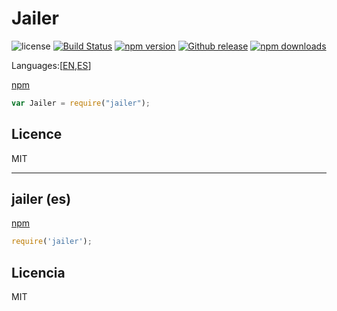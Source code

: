 # Jailer
![license](https://img.shields.io/badge/license-MIT-blue.svg ) [![Build Status](https://img.shields.io/travis/bifuer/jailer/master.svg)](https://travis-ci.org/bifuer/jailer) [![npm version](https://img.shields.io/npm/v/jailer.svg)](https://www.npmjs.com/package/jailer) [![Github release](https://img.shields.io/github/release/bifuer/jailer.svg)](https://github.com/bifuer/jailer) [![npm downloads](https://img.shields.io/npm/dm/jailer.svg)](https://www.npmjs.com/package/jailer)

Languages:[[EN](#),[ES](#jailer-es)]

[npm](https://www.npmjs.com/package/jailer)

```javascript
var Jailer = require("jailer");
````


## Licence
MIT

---

## jailer (es)

[npm](https://www.npmjs.com/package/jailer)

```javascript
require('jailer');
````



## Licencia
MIT
